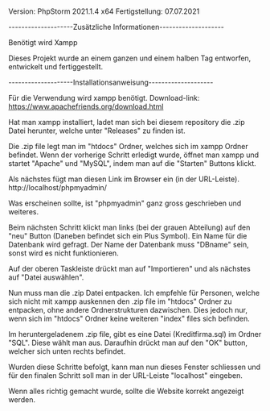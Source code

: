 # 
 Version: PhpStorm 2021.1.4 x64
 Fertigstellung: 07.07.2021
 
 --------------------Zusätzliche Informationen--------------------
 
 Benötigt wird Xampp

 Dieses Projekt wurde an einem ganzen und einem halben Tag 
 entworfen, entwickelt und fertiggestellt.
 

 --------------------Installationsanweisung--------------------
 
 Für die Verwendung wird xampp benötigt.
 Download-link: https://www.apachefriends.org/download.html


 Hat man xampp installiert, ladet man sich bei diesem repository die .zip Datei herunter, welche unter "Releases" zu finden ist.
 
 Die .zip file legt man im "htdocs" Ordner, welches sich im xampp Ordner befindet.
 Wenn der vorherige Schritt erledigt wurde, öffnet man xampp und startet "Apache" und "MySQL", indem man auf die "Starten" Buttons klickt.


 Als nächstes fügt man diesen Link im Browser ein (in der URL-Leiste).
 http://localhost/phpmyadmin/
 
 Was erscheinen sollte, ist "phpmyadmin" ganz gross geschrieben und weiteres.


 Beim nächsten Schritt klickt man links (bei der grauen Abteilung) auf den "neu" Button (Daneben befindet sich ein Plus Symbol).
 Ein Name für die Datenbank wird gefragt.
 Der Name der Datenbank muss "DBname" sein, sonst wird es nicht funktionieren.
 
 Auf der oberen Taskleiste drückt man auf "Importieren" und
 als nächstes auf "Datei auswählen".


 Nun muss man die .zip Datei entpacken.
 Ich empfehle für Personen, welche sich nicht mit xampp auskennen
 den .zip file im "htdocs" Ordner zu entpacken, ohne andere Ordnerstrukturen dazwischen.
 Dies jedoch nur, wenn sich im "htdocs" Ordner keine weiteren
 "index" files sich befinden.


 Im heruntergeladenem .zip file, gibt es eine Datei (Kreditfirma.sql) im Ordner "SQL".
 Diese wählt man aus.
 Daraufhin drückt man auf den "OK" button, welcher sich unten rechts befindet.

 Wurden diese Schritte befolgt, kann man nun dieses Fenster schliessen und für den finalen Schritt soll man in der URL-Leiste "localhost" eingeben.


 Wenn alles richtig gemacht wurde, sollte die Website korrekt angezeigt werden.
 
